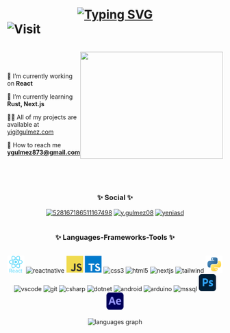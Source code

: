 <h1 align="center">
 <a href="https://github.com/CagatayAkkas">
  <img alt="Typing SVG" src="https://readme-typing-svg.demolab.com?font=Fira+Code&color=FFFFFF&size=28&duration=3000&pause=500&center=true&vCenter=true&width=435&lines=✨+Yiğit Gülmez+✨;💻+Software+Developer+💻"/>
 </a>

 <br/>
 
 <div align="left"><img alt="Visit" src="https://komarev.com/ghpvc/?username=yigitgulmez&color=blueviolet&abbreviated=true"/></div>
 
</h1>
<br/>

<img src="https://media3.giphy.com/media/v1.Y2lkPTc5MGI3NjExejFiajBiM3g2ZTF4cjcxN28xOXo5d2J6dzNyNTBycDk5bjAxdDZoayZlcD12MV9pbnRlcm5hbF9naWZfYnlfaWQmY3Q9Zw/qgQUggAC3Pfv687qPC/giphy.gif" height="250" width="333" align="right"/>

<br/>
<br/>

 🔭 I’m currently working on **React**

 🔎 I’m currently learning **Rust, Next.js**

 👨‍💻 All of my projects are available at [yigitgulmez.com](https://yigitgulmez.com/)

 📨 How to reach me **ygulmez873@gmail.com**

<br/>
<br/>

#

<div align="center">
 <h3>✨ Social ✨</h3>
 
 <a href="https://discord.gg/528167186511167498" target="blank">
   <img src="https://cdn.prod.website-files.com/6257adef93867e50d84d30e2/653714c174fc6c8bbea73caf_636e0a69f118df70ad7828d4_icon_clyde_blurple_RGB.svg" alt="528167186511167498" height="40" width="40" /></a>

 <a href="https://instagram.com/_yigitgulmez" target="blank">
   <img src="https://raw.githubusercontent.com/rahuldkjain/github-profile-readme-generator/master/src/images/icons/Social/instagram.svg" alt="y.gulmez08" height="40" width="40" /></a>

 <a href="https://linkedin.com/in/yeniasd" target="blank">
   <img src="https://raw.githubusercontent.com/rahuldkjain/github-profile-readme-generator/master/src/images/icons/Social/linked-in-alt.svg" alt="yeniasd" height="40" width="40" /></a>
  
</div>

#

<h3 align="center">✨ Languages-Frameworks-Tools ✨</h3>

<br/>

<div align="center">
 <img alt="react" width="40" height="40" src="https://raw.githubusercontent.com/devicons/devicon/master/icons/react/react-original-wordmark.svg"/>
 <img alt="reactnative" width="40" height="40" src="https://reactnative.dev/img/header_logo.svg"/>
 <img alt="javascript" width="40" height="40" src="https://raw.githubusercontent.com/devicons/devicon/master/icons/javascript/javascript-original.svg"/>
 <img alt="typescript" width="40" height="40" src="https://raw.githubusercontent.com/devicons/devicon/master/icons/typescript/typescript-original.svg"/>
 <img alt="css3" width="40" height="40" src="https://user-images.githubusercontent.com/25181517/183898674-75a4a1b1-f960-4ea9-abcb-637170a00a75.png"/>
 <img alt="html5" width="40" height="40" src="https://user-images.githubusercontent.com/25181517/192158954-f88b5814-d510-4564-b285-dff7d6400dad.png"/>
 <img alt="nextjs" width="40" height="40" src="https://github.com/marwin1991/profile-technology-icons/assets/136815194/5f8c622c-c217-4649-b0a9-7e0ee24bd704"/>
<!--  <img alt="express" width="40" height="40" src="https://user-images.githubusercontent.com/25181517/183859966-a3462d8d-1bc7-4880-b353-e2cbed900ed6.png"/> -->
 <img alt="tailwind" width="40" height="40" src="https://www.vectorlogo.zone/logos/tailwindcss/tailwindcss-icon.svg"/>
 <img alt="python" width="40" height="40" src="https://raw.githubusercontent.com/devicons/devicon/master/icons/python/python-original.svg"/>
<!--  <img alt="go" width="40" height="40" src="https://go.dev/blog/go-brand/Go-Logo/SVG/Go-Logo_Blue.svg"/> -->
 <img alt="vscode" width="40" height="40" src="https://user-images.githubusercontent.com/25181517/192108891-d86b6220-e232-423a-bf5f-90903e6887c3.png"/>
 <img alt="git" width="40" height="40" src="https://www.vectorlogo.zone/logos/git-scm/git-scm-icon.svg"/>
<!--  <img alt="mongodb" width="40" height="40" src="https://raw.githubusercontent.com/devicons/devicon/master/icons/mongodb/mongodb-original-wordmark.svg"/> -->
 <img alt="csharp" width="40" height="40" src="https://user-images.githubusercontent.com/25181517/121405384-444d7300-c95d-11eb-959f-913020d3bf90.png"/>
 <img alt="dotnet" width="40" height="40" src="https://user-images.githubusercontent.com/25181517/121405754-b4f48f80-c95d-11eb-8893-fc325bde617f.png"/>
 <img alt="android" width="40" height="40" src="https://user-images.githubusercontent.com/25181517/117269608-b7dcfb80-ae58-11eb-8e66-6cc8753553f0.png"/>
 <img alt="arduino" width="40" height="40" src="https://cdn.worldvectorlogo.com/logos/arduino-1.svg"/>
 <img alt="mssql" width="40" height="40" src="https://github.com/marwin1991/profile-technology-icons/assets/19180175/3b371807-db7c-45b4-8720-c0cfc901680a"/>
 <img alt="photoshop" width="40" height="40" src="https://github.com/computergnome99/adobe-icons/blob/main/png/Icon/Photoshop.png"/>
 <img alt="aftereffect" width="40" height="40" src="https://github.com/computergnome99/adobe-icons/blob/main/png/Icon/After%20Effects.png"/>
</div>

<br/>

<div align="center"><img alt="languages graph" height="150" src="https://github-readme-stats.vercel.app/api/top-langs/?username=yigitgulmez&theme=aura&show_icons=true&hide_border=true&layout=compact"/></div>
